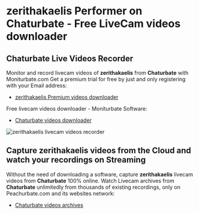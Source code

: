# zerithakaelis Performer on Chaturbate - Free LiveCam videos downloader

## Chaturbate Live Videos Recorder

Monitor and record livecam videos of **zerithakaelis** from **Chaturbate** with Moniturbate.com
Get a premium trial for free by just and only registering with your Email address:
* [zerithakaelis Premium videos downloader](https://moniturbate.com/request-demo-licence-key.html)

Free livecam videos downloader - Moniturbate Software:
* [Chaturbate videos downloader](https://moniturbate.com/moniturbate-download-software.html)

![zerithakaelis livecam videos recorder](https://peachurnet.com/templates/moniturbate-software.png)


## Capture zerithakaelis videos from the Cloud and watch your recordings on Streaming

Without the need of downloading a software, capture **zerithakaelis** livecam videos from **Chaturbate** 100% online.
Watch Livecam archives from **Chaturbate** unlimitedly from thousands of existing recordings, only on Peachurbate.com and its websites network:
* [Chaturbate videos archives](https://peachurnet.com/)
